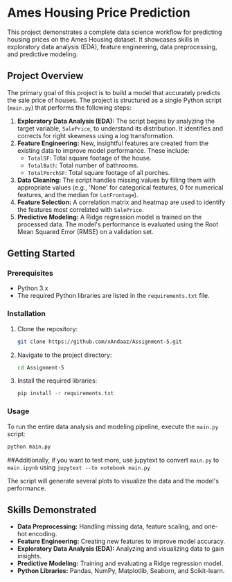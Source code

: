 # Ames Housing Price Prediction

This project demonstrates a complete data science workflow for predicting housing prices on the Ames Housing dataset. It showcases skills in exploratory data analysis (EDA), feature engineering, data preprocessing, and predictive modeling.

## Project Overview

The primary goal of this project is to build a model that accurately predicts the sale price of houses. The project is structured as a single Python script (`main.py`) that performs the following steps:

1.  **Exploratory Data Analysis (EDA):** The script begins by analyzing the target variable, `SalePrice`, to understand its distribution. It identifies and corrects for right skewness using a log transformation.
2.  **Feature Engineering:** New, insightful features are created from the existing data to improve model performance. These include:
    *   `TotalSF`: Total square footage of the house.
    *   `TotalBath`: Total number of bathrooms.
    *   `TotalPorchSF`: Total square footage of all porches.
3.  **Data Cleaning:** The script handles missing values by filling them with appropriate values (e.g., 'None' for categorical features, 0 for numerical features, and the median for `LotFrontage`).
4.  **Feature Selection:** A correlation matrix and heatmap are used to identify the features most correlated with `SalePrice`.
5.  **Predictive Modeling:** A Ridge regression model is trained on the processed data. The model's performance is evaluated using the Root Mean Squared Error (RMSE) on a validation set.

## Getting Started

### Prerequisites

*   Python 3.x
*   The required Python libraries are listed in the `requirements.txt` file.

### Installation

1.  Clone the repository:
    ```bash
    git clone https://github.com/xAndaaz/Assignment-5.git
    ```
2.  Navigate to the project directory:
    ```bash
    cd Assignment-5
    ```
3.  Install the required libraries:
    ```bash
    pip install -r requirements.txt
    ```

### Usage

To run the entire data analysis and modeling pipeline, execute the `main.py` script:

```bash
python main.py
```
##Additionally, if you want to test more, use jupytext to convert `main.py` to `main.ipynb`
using `jupytext --to notebook main.py`

The script will generate several plots to visualize the data and the model's performance.

## Skills Demonstrated

*   **Data Preprocessing:** Handling missing data, feature scaling, and one-hot encoding.
*   **Feature Engineering:** Creating new features to improve model accuracy.
*   **Exploratory Data Analysis (EDA):** Analyzing and visualizing data to gain insights.
*   **Predictive Modeling:** Training and evaluating a Ridge regression model.
*   **Python Libraries:** Pandas, NumPy, Matplotlib, Seaborn, and Scikit-learn.
